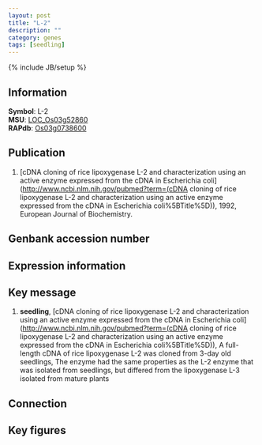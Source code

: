 ```yaml
---
layout: post
title: "L-2"
description: ""
category: genes
tags: [seedling]
---
```

{% include JB/setup %}

## Information
__Symbol__: L-2  
__MSU__: [LOC_Os03g52860](http://rice.plantbiology.msu.edu/cgi-bin/ORF_infopage.cgi?orf=LOC_Os03g52860)  
__RAPdb__: [Os03g0738600](http://rapdb.dna.affrc.go.jp/viewer/gbrowse_details/irgsp1?name=Os03g0738600)  

## Publication
1. [cDNA cloning of rice lipoxygenase L-2 and characterization using an active enzyme expressed from the cDNA in Escherichia coli](http://www.ncbi.nlm.nih.gov/pubmed?term=(cDNA cloning of rice lipoxygenase L-2 and characterization using an active enzyme expressed from the cDNA in Escherichia coli%5BTitle%5D)), 1992, European Journal of Biochemistry.

## Genbank accession number

## Expression information

## Key message
1. __seedling__, [cDNA cloning of rice lipoxygenase L-2 and characterization using an active enzyme expressed from the cDNA in Escherichia coli](http://www.ncbi.nlm.nih.gov/pubmed?term=(cDNA cloning of rice lipoxygenase L-2 and characterization using an active enzyme expressed from the cDNA in Escherichia coli%5BTitle%5D)), A full-length cDNA of rice lipoxygenase L-2 was cloned from 3-day old seedlings, The enzyme had the same properties as the L-2 enzyme that was isolated from seedlings, but differed from the lipoxygenase L-3 isolated from mature plants

## Connection

## Key figures


